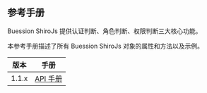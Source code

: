 ## 参考手册

Buession ShiroJs 提供认证判断、角色判断、权限判断三大核心功能。

本参考手册描述了所有 Buession ShiroJs 对象的属性和方法以及示例。

|  版本   | 手册  |
|  ----  | ----  |
| 1.1.x  | [API 手册](1.1/index.html) |